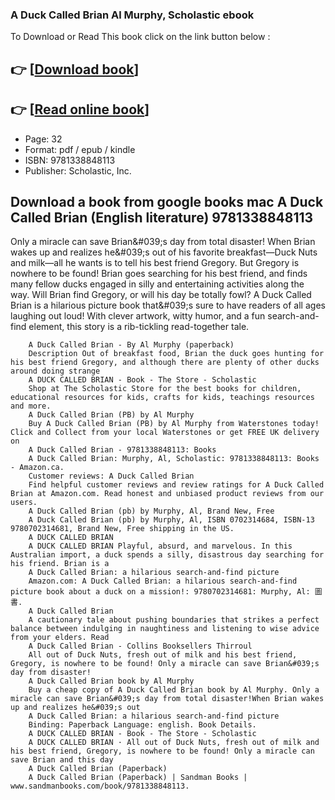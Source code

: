 ### A Duck Called Brian Al Murphy, Scholastic ebook

To Download or Read This book click on the link button below :

## 👉  [**[Download book](http://get-pdfs.com/download.php?group=book&from=github.com&id=690050&lnk=1063 "Download book")**]

## 👉  [**[Read online book](http://get-pdfs.com/download.php?group=book&from=github.com&id=690050&lnk=1063 "Read online book")**]


* Page: 32
* Format: pdf / epub / kindle
* ISBN: 9781338848113
* Publisher: Scholastic, Inc.



## Download a book from google books mac A Duck Called Brian (English literature) 9781338848113 



Only a miracle can save Brian&amp;#039;s day from total disaster! When Brian wakes up and realizes he&amp;#039;s out of his favorite breakfast—Duck Nuts and milk—all he wants is to tell his best friend Gregory. But Gregory is nowhere to be found! Brian goes searching for his best friend, and finds many fellow ducks engaged in silly and entertaining activities along the way. Will Brian find Gregory, or will his day be totally fowl? A Duck Called Brian is a hilarious picture book that&amp;#039;s sure to have readers of all ages laughing out loud! With clever artwork, witty humor, and a fun search-and-find element, this story is a rib-tickling read-together tale.


        A Duck Called Brian - By Al Murphy (paperback)
        Description Out of breakfast food, Brian the duck goes hunting for his best friend Gregory, and although there are plenty of other ducks around doing strange 
        A DUCK CALLED BRIAN - Book - The Store - Scholastic
        Shop at The Scholastic Store for the best books for children, educational resources for kids, crafts for kids, teachings resources and more.
        A Duck Called Brian (PB) by Al Murphy
        Buy A Duck Called Brian (PB) by Al Murphy from Waterstones today! Click and Collect from your local Waterstones or get FREE UK delivery on 
        A Duck Called Brian - 9781338848113: Books
        A Duck Called Brian: Murphy, Al, Scholastic: 9781338848113: Books - Amazon.ca.
        Customer reviews: A Duck Called Brian
        Find helpful customer reviews and review ratings for A Duck Called Brian at Amazon.com. Read honest and unbiased product reviews from our users.
        A Duck Called Brian (pb) by Murphy, Al, Brand New, Free
        A Duck Called Brian (pb) by Murphy, Al, ISBN 0702314684, ISBN-13 9780702314681, Brand New, Free shipping in the US.
        A DUCK CALLED BRIAN
        A DUCK CALLED BRIAN Playful, absurd, and marvelous. In this Australian import, a duck spends a silly, disastrous day searching for his friend. Brian is a 
        A Duck Called Brian: a hilarious search-and-find picture
        Amazon.com: A Duck Called Brian: a hilarious search-and-find picture book about a duck on a mission!: 9780702314681: Murphy, Al: 圖書.
        A Duck Called Brian
        A cautionary tale about pushing boundaries that strikes a perfect balance between indulging in naughtiness and listening to wise advice from your elders. Read 
        A Duck Called Brian - Collins Booksellers Thirroul
        All out of Duck Nuts, fresh out of milk and his best friend, Gregory, is nowhere to be found! Only a miracle can save Brian&#039;s day from disaster!
        A Duck Called Brian book by Al Murphy
        Buy a cheap copy of A Duck Called Brian book by Al Murphy. Only a miracle can save Brian&#039;s day from total disaster!When Brian wakes up and realizes he&#039;s out 
        A Duck Called Brian: a hilarious search-and-find picture
        Binding: Paperback Language: english. Book Details.
        A DUCK CALLED BRIAN - Book - The Store - Scholastic
        A DUCK CALLED BRIAN · All out of Duck Nuts, fresh out of milk and his best friend, Gregory, is nowhere to be found! Only a miracle can save Brian and this day 
        A Duck Called Brian (Paperback)
        A Duck Called Brian (Paperback) | Sandman Books | www.sandmanbooks.com/book/9781338848113.
    




